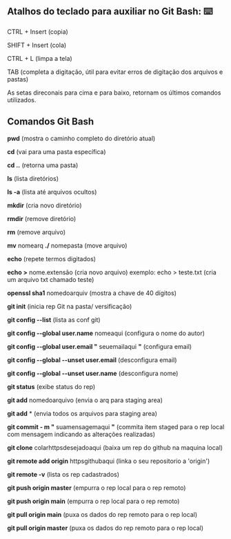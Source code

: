 ## Atalhos do teclado para auxiliar no Git Bash: ⌨️

CTRL + Insert (copia)

SHIFT + Insert (cola)

CTRL + L (limpa a tela)

TAB (completa a digitação, útil para evitar erros de digitação dos arquivos e pastas)

As setas direconais para cima e para baixo, retornam os últimos comandos utilizados.


## Comandos Git Bash

**pwd** (mostra o caminho completo do diretório atual)

**cd** (vai para uma pasta específica)

**cd ..** (retorna uma pasta)

**ls** (lista diretórios)

**ls -a** (lista até arquivos ocultos)

**mkdir** (cria novo diretório)

**rmdir** (remove diretório)

**rm** (remove arquivo)

**mv** nomearq **./** nomepasta (move arquivo)

**echo** (repete termos digitados)

**echo >** nome.extensão (cria novo arquivo) exemplo: echo > teste.txt (cria um arquivo txt chamado teste)

**openssl sha1** nomedoarquiv (mostra a chave de 40 dígitos)


**git init** (inicia rep Git na pasta/ versificação)

**git config --list** (lista as conf git)

**git config --global user.name** nomeaqui (configura o nome do autor)

**git config --global user.email "** seuemailaqui **"** (configura email)

**git config --global --unset user.email** (desconfigura email)

**git config --global --unset user.name** (desconfigura nome)

**git status** (exibe status do rep)

**git add** nomedoarquivo (envia o arq para staging area)

**git add** * (envia todos os arquivos para staging area)

**git commit - m "** suamensagemaqui **"** (commita item staged para o rep local com mensagem indicando as alterações realizadas)


**git clone** colarhttpsdesejadoaqui (baixa um rep do github na maquina local)


**git remote add origin** httpsgithubaqui (linka o seu repositorio a 'origin')

**git remote -v** (lista os rep cadastrados)

**git push origin master** (empurra o rep local para o rep remoto)

**git push origin main** (empurra o rep local para o rep remoto)

**git pull origin main** (puxa os dados do rep remoto para o rep local)

**git pull origin master** (puxa os dados do rep remoto para o rep local)

